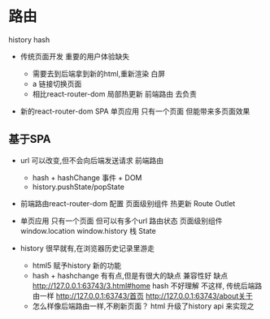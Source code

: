 # 路由

history
hash

- 传统页面开发
    重要的用户体验缺失
     - 需要去到后端拿到新的html,重新渲染
       白屏
  - a 链接切换页面
  - 相比react-router-dom 局部热更新
  前端路由 去负责

- 新的react-router-dom SPA 单页应用
    只有一个页面 但能带来多页面效果

## 基于SPA
- url 可以改变,但不会向后端发送请求 前端路由
    - hash + hashChange 事件 + DOM
    - history.pushState/popState 
- 前端路由react-router-dom 配置 页面级别组件
    热更新 Route
    Outlet
- 单页应用
    只有一个页面 但可以有多个url 路由状态
    页面级别组件
    window.location window.history
    栈
    State 

- history
    很早就有,在浏览器历史记录里游走
    - html5 赋予history 新的功能
    - hash + hashchange 有有点,但是有很大的缺点
       兼容性好
       缺点 http://127.0.0.1:63743/3.html#home
       hash 不好理解
       不这样, 传统后端路由一样
       http://127.0.0.1:63743/首页
       http://127.0.0.1:63743/about关于
    - 怎么样像后端路由一样,不刷新页面？
      html 升级了history api 来实现之
